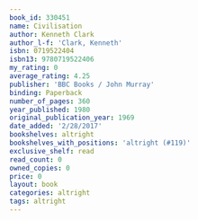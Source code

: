 ```yaml
---
book_id: 330451
name: Civilisation
author: Kenneth Clark
author_l-f: 'Clark, Kenneth'
isbn: 0719522404
isbn13: 9780719522406
my_rating: 0
average_rating: 4.25
publisher: 'BBC Books / John Murray'
binding: Paperback
number_of_pages: 360
year_published: 1980
original_publication_year: 1969
date_added: '2/28/2017'
bookshelves: altright
bookshelves_with_positions: 'altright (#119)'
exclusive_shelf: read
read_count: 0
owned_copies: 0
price: 0
layout: book
categories: altright
tags: altright
---
```

